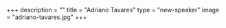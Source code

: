 +++
description = ""
title = "Adriano Tavares"
type = "new-speaker"
image = "adriano-tavares.jpg"
+++